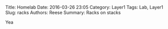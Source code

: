 Title: Homelab
Date: 2016-03-26 23:05
Category: Layer1
Tags: Lab, Layer1
Slug: racks
Authors: Reese
Summary: Racks on stacks

Yea

